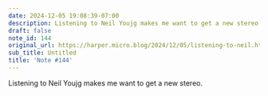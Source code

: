 ```yaml
---
date: 2024-12-05 19:08:39-07:00
description: Listening to Neil Youjg makes me want to get a new stereo.
draft: false
note_id: 144
original_url: https://harper.micro.blog/2024/12/05/listening-to-neil.html
sub_title: Untitled
title: 'Note #144'
---
```


Listening to Neil Youjg makes me want to get a new stereo.